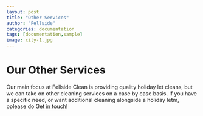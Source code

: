 ```yaml
---
layout: post
title: "Other Services"
author: "Fellside"
categories: documentation
tags: [documentation,sample]
image: city-1.jpg
---
```


# Our Other Services

Our main focus at Fellside Clean is providing quality holiday let cleans, but we can take on other cleaning serviecs on a case by case basis. If you have a specific need, or want additional cleaning alongside a holiday letm, pplease do [Get in touch](https://fellsideclean.uk/)!
